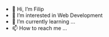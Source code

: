 - 👋 Hi, I’m Filip
- 👀 I’m interested in Web Development
- 🌱 I’m currently learning ...
- 📫 How to reach me ...


<!---
xkralik/xkralik is a ✨ special ✨ repository because its `README.md` (this file) appears on your GitHub profile.
You can click the Preview link to take a look at your changes.
--->
